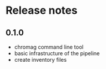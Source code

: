 # Release notes

## 0.1.0

- chromag command line tool
- basic infrastructure of the pipeline
- create inventory files
